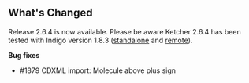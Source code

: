 ## What's Changed
Release 2.6.4 is now available.
Please be aware Ketcher 2.6.4 has been tested with Indigo version 1.8.3 ([standalone](https://www.npmjs.com/package/indigo-ketcher/v/1.8.3) and [remote](https://hub.docker.com/layers/epmlsop/indigo-service/1.8.3/images/sha256-633bdeca89111ced6a1fc228524bb28a94ea1b2ca95f5f5f0de09b2b88cd0cfd?context=explore)).

**Bug fixes**
* #1879 CDXML import: Molecule above plus sign
